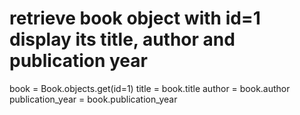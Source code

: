 # retrieve book object with id=1 display its title, author and publication year

book = Book.objects.get(id=1)
title = book.title
author = book.author
publication_year = book.publication_year